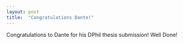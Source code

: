```yaml
---
layout: post
title:  "Congratulations Dante!"
---
```


Congratulations to Dante for his DPhil thesis submission! Well Done!

